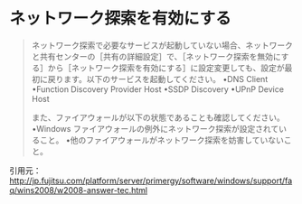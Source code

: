 ﻿# ネットワーク探索を有効にする

>ネットワーク探索で必要なサービスが起動していない場合、ネットワークと共有センターの［共有の詳細設定］で、［ネットワーク探索を無効にする］から［ネットワーク探索を有効にする］に設定変更しても、設定が最初に戻ります。以下のサービスを起動してください。
>•DNS Client
>•Function Discovery Provider Host
>•SSDP Discovery
>•UPnP Device Host
>
>また、ファイアウォールが以下の状態であることも確認してください。
>•Windows ファイアウォールの例外にネットワーク探索が設定されていること。
>•他のファイアウォールがネットワーク探索を妨害していないこと。

引用元： http://jp.fujitsu.com/platform/server/primergy/software/windows/support/faq/wins2008/w2008-answer-tec.html
